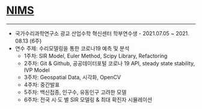 # [NIMS](https://www.nims.re.kr/)

---
- 국가수리과학연구소 광교 산업수학 혁신센터 학부연수생 - 2021.07.05 ~ 2021. 08.13 (6주)
- 연수 주제: 수리모델링을 통한 코로나19 예측 및 분석
  - 1주차: SIR Model, Euler Method, Scipy Library, Refactoring
  - 2주차: Git & Github, 공공데이터포털 코로나 19 API, steady state stability, IVP Model
  - 3주차: Geospatial Data, 시각화, OpenCV 
  - 4주차: 중간발표
  - 5주차: 백신접종, 인구수, 유동인구 고려한 모델
  - 6주차: 전국 시·도 별 SIR 모델링 & 최대 확진자 시뮬레이션
